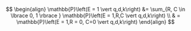 $$
\begin{align}
	\mathbb{P}\left(E = 1 \vert q,d,k\right) &= \sum_{R, C \in \lbrace 0, 1 \rbrace } \mathbb{P}\left(E = 1,R,C \vert q,d,k\right) \\
	& = \mathbb{P}\left(E = 1,R = 0, C=0 \vert q,d,k\right)
\end{align}
$$